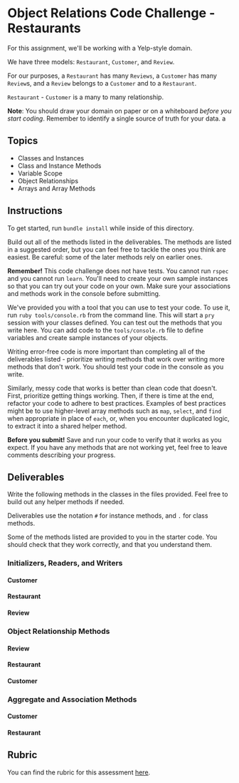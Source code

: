 # Object Relations Code Challenge - Restaurants

For this assignment, we'll be working with a Yelp-style domain.

We have three models: `Restaurant`, `Customer`, and `Review`.

For our purposes, a `Restaurant` has many `Reviews`, a `Customer` has many `Review`s, and a `Review` belongs to a `Customer` and to a `Restaurant`.

`Restaurant` - `Customer` is a many to many relationship.

**Note**: You should draw your domain on paper or on a whiteboard _before you start coding_. Remember to identify a single source of truth for your data.
a
## Topics

- Classes and Instances
- Class and Instance Methods
- Variable Scope
- Object Relationships
- Arrays and Array Methods

## Instructions

To get started, run `bundle install` while inside of this directory.

Build out all of the methods listed in the deliverables. The methods are listed in a suggested order, but you can feel free to tackle the ones you think are easiest. Be careful: some of the later methods rely on earlier ones.

**Remember!** This code challenge does not have tests. You cannot run `rspec` and you cannot run `learn`. You'll need to create your own sample instances so that you can try out your code on your own. Make sure your associations and methods work in the console before submitting.

We've provided you with a tool that you can use to test your code. To use it, run `ruby tools/console.rb` from the command line. This will start a `pry` session with your classes defined. You can test out the methods that you write here. You can add code to the `tools/console.rb` file to define variables and create sample instances of your objects.

Writing error-free code is more important than completing all of the deliverables listed - prioritize writing methods that work over writing more methods that don't work. You should test your code in the console as you write.

Similarly, messy code that works is better than clean code that doesn't. First, prioritize getting things working. Then, if there is time at the end, refactor your code to adhere to best practices. Examples of best practices might be to use higher-level array methods such as `map`, `select`, and `find` when appropriate in place of `each`, or, when you encounter duplicated logic, to extract it into a shared helper method.

**Before you submit!** Save and run your code to verify that it works as you expect. If you have any methods that are not working yet, feel free to leave comments describing your progress.

## Deliverables

Write the following methods in the classes in the files provided. Feel free to build out any helper methods if needed.

Deliverables use the notation `#` for instance methods, and `.` for class methods.

Some of the methods listed are provided to you in the starter code. You should check that they work correctly, and that you understand them.

### Initializers, Readers, and Writers

#### Customer
<!-- 
- `Customer#initialize`
  - Customer should be initialized with a given name and family name, both strings (i.e., first and last name, like George Washington)"
- `Customer#given_name`
  - returns the customer's given name
  - should be able to change after the customer is created
- `Customer#family_name`
  - returns the customer's family name
  - should be able to change after the customer is created
- `Customer#full_name`
  - returns the full name of the customer, with the given name and the family name concatenated, Western style.
- `Customer.all`
  - returns **all** of the customer instances -->

#### Restaurant

<!-- - `Restaurant#initialize`
  - Restaurants should be initialized with a name, as a string
- `Restaurant#name`
  - returns the restaurant's name
  - should not be able to change after the restaurant is created -->

#### Review

<!-- - `Review#initialize`
  - Reviews should be initialized with a customer, restaurant, and a rating (a number)
- `Review#rating`
  - returns the rating for a restaurant.
- `Review.all`
  - returns all of the reviews -->

### Object Relationship Methods

#### Review

<!-- - `Review#customer`
  - returns the customer object for that review
  - Once a review is created, should not be able to change the customer
- `Review#restaurant`
  - returns the restaurant object for that given review
  - Once a review is created, should not be able to change the restaurant -->

#### Restaurant

<!-- - `Restaurant#reviews`
  - returns an array of all reviews for that restaurant -->
<!-- - `Restaurant#customers`
  - Returns a **unique** list of all customers who have reviewed a particular restaurant. -->

#### Customer

<!-- - `Customer#restaurants`
  - Returns a **unique** array of all restaurants a customer has reviewed -->
<!-- - `Customer#add_review(restaurant, rating)`
  - given a **restaurant object** and a star rating (as an integer), creates a new review and associates it with that customer and restaurant. -->

### Aggregate and Association Methods

#### Customer

<!-- - `Customer#num_reviews`
  - Returns the total number of reviews that a customer has authored -->
<!-- - `Customer.find_by_name(name)`
  - given a string of a **full name**, returns the **first customer** whose full name matches -->
<!-- - `Customer.find_all_by_given_name(name)`
  - given a string of a given name, returns an **array** containing all customers with that given name -->

#### Restaurant

<!-- - `Restaurant#average_star_rating`
  - returns the average star rating for a restaurant based on its reviews
  - Reminder: you can calculate the average by adding up all the ratings and dividing by the number of ratings -->

## Rubric

You can find the rubric for this assessment [here](https://github.com/learn-co-curriculum/se-rubrics/blob/master/module-1.md).
